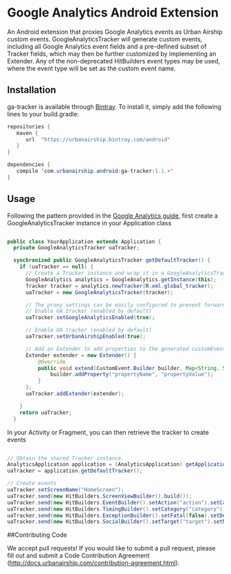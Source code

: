 # Google Analytics Android Extension

An Android extension that proxies Google Analytics events as Urban Airship custom events. GoogleAnalyticsTracker will generate custom events, including all Google Analytics event fields and a pre-defined subset of Tracker fields, which may then be further customized by implementing an Extender. Any of the non-deprecated HitBuilders event types may be used, where the event type will be set as the custom event name.


## Installation

ga-tracker is available through [Bintray](https://bintray.com/urbanairship). To install
it, simply add the following lines to your build.gradle:

```java
repositories {
   maven {
      url  "https://urbanairship.bintray.com/android"
   }
}

dependencies {
   compile 'com.urbanairship.android:ga-tracker:1.1.+'
}
```

## Usage

Following the pattern provided in the [Google Analytics guide](https://developers.google.com/analytics/devguides/collection/android/v4/#set-up-your-project),
first create a GoogleAnalyticsTracker instance in your Application class

```java

public class YourApplication extends Application {
  private GoogleAnalyticsTracker uaTracker;

  synchronized public GoogleAnalyticsTracker getDefaultTracker() {
    if (uaTracker == null) {
      // Create a Tracker instance and wrap it in a GoogleAnalyticsTracker instance
      GoogleAnalytics analytics = GoogleAnalytics.getInstance(this);
      Tracker tracker = analytics.newTracker(R.xml.global_tracker);
      uaTracker = new GoogleAnalyticsTracker(tracker);

      // The proxy settings can be easily configured to prevent forwarding events to either Urban Airship or Google Analytics.
      // Enable GA tracker (enabled by default)
      uaTracker.setGoogleAnalyticsEnabled(true);

      // Enable UA tracker (enabled by default)
      uaTracker.setUrbanAirshipEnabled(true);

      // Add an Extender to add properties to the generated customEvent
      Extender extender = new Extender() {
          @Override
          public void extend(CustomEvent.Builder builder, Map<String, String> json, GoogleAnalyticsTracker tracker) {
              builder.addProperty("propertyName", "propertyValue");
          }
      };
      uaTracker.addExtender(extender);

    }
    return uaTracker;
  }
```

In your Activity or Fragment, you can then retrieve the tracker to create events

```java

// Obtain the shared Tracker instance.
AnalyticsApplication application = (AnalyticsApplication) getApplication();
uaTracker = application.getDefaultTracker();

// Create events
uaTracker.setScreenName("HomeScreen");
uaTracker.send(new HitBuilders.ScreenViewBuilder().build());
uaTracker.send(new HitBuilders.EventBuilder().setAction("action").setCategory("category").setLabel("label").setValue(5).build());
uaTracker.send(new HitBuilders.TimingBuilder().setCategory("category").setLabel("label").setValue(5).setVariable("variable").build());
uaTracker.send(new HitBuilders.ExceptionBuilder().setFatal(false).setDescription("description").build());
uaTracker.send(new HitBuilders.SocialBuilder().setTarget("target").setNetwork("network").setAction("action").build());
```

##Contributing Code

We accept pull requests! If you would like to submit a pull request, please fill out and submit a Code Contribution Agreement (http://docs.urbanairship.com/contribution-agreement.html).

